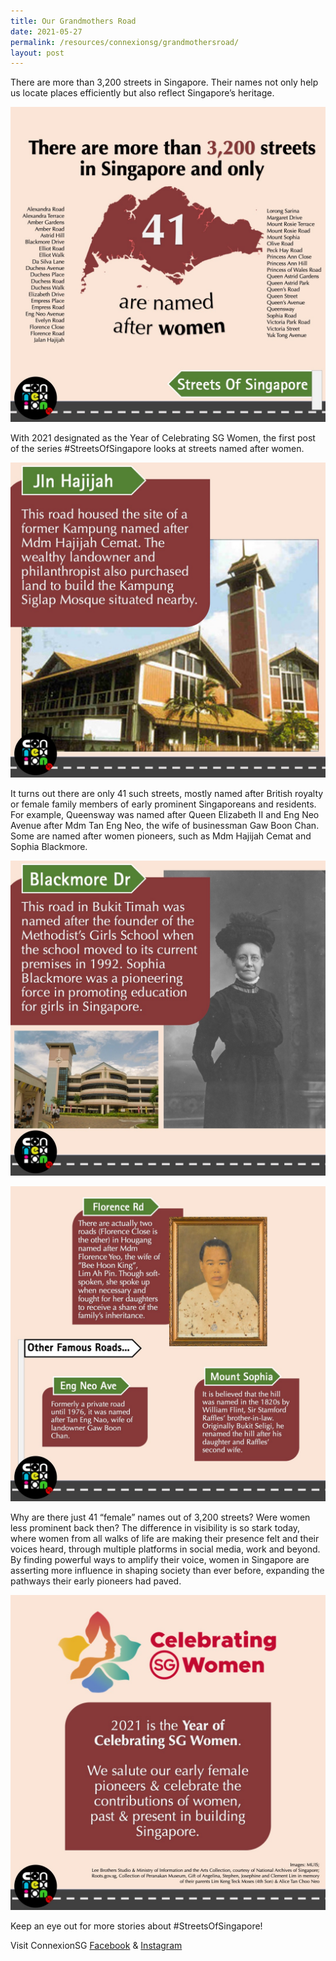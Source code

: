 ```yaml
---
title: Our Grandmothers Road
date: 2021-05-27
permalink: /resources/connexionsg/grandmothersroad/
layout: post
---
```

There are more than 3,200 streets in Singapore. Their names not only help us locate places efficiently but also reflect Singapore’s heritage.

![Alt text for image on Isomer site](/images/sos-our-grandmother-rd/SOS_female1.jpeg)

With 2021 designated as the Year of Celebrating SG Women, the first post of the series #StreetsOfSingapore looks at streets named after women.

![Alt text for image on Isomer site](/images/sos-our-grandmother-rd/sos_female2.jpg)

It turns out there are only 41 such streets, mostly named after British royalty or female family members of early prominent Singaporeans and residents. For example, Queensway was named after Queen Elizabeth II and Eng Neo Avenue after Mdm Tan Eng Neo, the wife of businessman Gaw Boon Chan. Some are named after women pioneers, such as Mdm Hajijah Cemat and Sophia Blackmore.

![Alt text for image on Isomer site](/images/sos-our-grandmother-rd/SOS_female3.jpeg)

![Alt text for image on Isomer site](/images/sos-our-grandmother-rd/sos_female4.jpg)

Why are there just 41 “female” names out of 3,200 streets? Were women less prominent back then? The difference in visibility is so stark today, where women from all walks of life are making their presence felt and their voices heard, through multiple platforms in social media, work and beyond. By finding powerful ways to amplify their voice, women in Singapore are asserting more influence in shaping society than ever before, expanding the pathways their early pioneers had paved.

![Alt text for image on Isomer site](/images/sos-our-grandmother-rd/sos_female5.jpg)

Keep an eye out for more stories about #StreetsOfSingapore!

Visit ConnexionSG [Facebook](https://www.facebook.com/ConnexionSG) & [Instagram](https://www.instagram.com/connexionsg/)